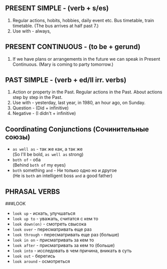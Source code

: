 PRESENT SIMPLE - (verb + s/es)
------------------------------
1. Regular actions, hobits, hobbies, daily event etc. 
   Bus timetable, train timetable. 
   (The bus arrives at half past 7.)
2. Use with - always,

PRESENT CONTINUOUS - (to be + gerund)
-------------------------------------
1. If we have plans or arrangements in the future we can speak in Present Continuous. 
   (Mary is coming to party tomorrow.)

PAST SIMPLE - (verb + ed/II irr. verbs)
---------------------------------------
1. Action or property in the Past. Regular actions in the Past. 
   About actions step by step in the Past.
2. Use with - yesterday, last year, in 1980, an hour ago, on Sunday.
3. Question - (Did + infinitive)
4. Negative - (I didn't + infinitive)

Coordinating Conjunctions (Сочинительные союзы)
-----------------------------------------------
+ `as well as` - так же как, а так же </br> (So I'll be bold, `as well as` strong)
+ `both of` - оба <br> (Behind `both of` my eyes)
+ `both` something `and` - Ни только одно но и другое </br> (He is `both` an intelligent boss `and` a good father)

PHRASAL VERBS
-------------
###LOOK
+ `look up` - искать, улучшаться
+ `look up to` - уважать, считатся с кем то
+ `look down(on)` - смотреть свысока
+ `look over` - пересматривать еще раз
+ `look through` - пересматривать еще раз (больше)
+ `look in on` - присматривать за кем то
+ `look after` - присматривать за кем то (больше)
+ `look into` - исследовать в чем причина, вникать в суть
+ `look out` - берегись
+ `look around` - осмотреться


